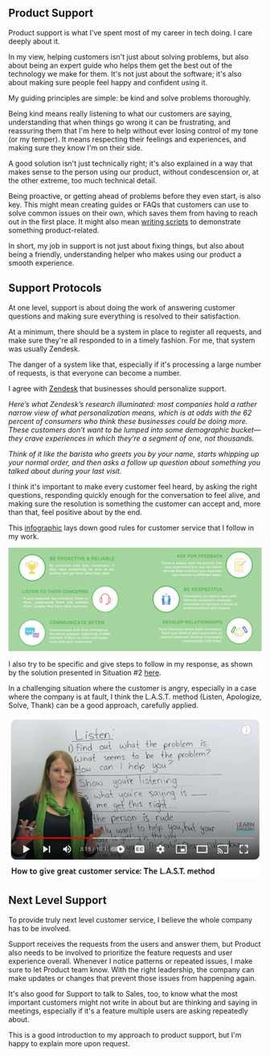 
## Product Support

Product support is what I've spent most of my career in tech doing. I care deeply about it.

In my view, helping customers isn't just about solving problems, but also about being an expert guide who helps them get the best out of the technology we make for them. It's not just about the software; it's also about making sure people feel happy and confident using it.

My guiding principles are simple: be kind and solve problems thoroughly. 

Being kind means really listening to what our customers are saying, understanding that when things go wrong it can be frustrating, and reassuring them that I'm here to help without ever losing control of my tone (or my temper). It means respecting their feelings and experiences, and making sure they know I'm on their side. 

A good solution isn't just technically right; it's also explained in a way that makes sense to the person using our product, without condescension or, at the other extreme, too much technical detail.

Being proactive, or getting ahead of problems before they even start, is also key. This might mean creating guides or FAQs that customers can use to solve common issues on their own, which saves them from having to reach out in the first place. It might also mean [writing scripts](https://gist.github.com/julianeon?direction=desc&sort=created) to demonstrate something product-related.

In short, my job in support is not just about fixing things, but also about being a friendly, understanding helper who makes using our product a smooth experience. 

## Support Protocols

At one level, support is about doing the work of answering customer questions and making sure everything is resolved to their satisfaction. 

At a minimum, there should be a system in place to register all requests, and make sure they're all responded to in a timely fashion. For me, that system was usually Zendesk.

The danger of a system like that, especially if it's processing a large number of requests, is that everyone can become a number. 

I agree with [Zendesk](https://cxtrends.zendesk.com/trends/trend-3) that businesses should personalize support. 

_Here’s what Zendesk’s research illuminated: most companies hold a rather narrow view of what personalization means, which is at odds with the 62 percent of consumers who think these businesses could be doing more. These customers don’t want to be lumped into some demographic bucket—they crave experiences in which they’re a segment of one, not thousands._

_Think of it like the barista who greets you by your name, starts whipping up your normal order, and then asks a follow up question about something you talked about during your last visit._

I think it's important to make every customer feel heard, by asking the right questions, responding quickly enough for the conversation to feel alive, and making sure the resolution is something the customer can accept and, more than that, feel positive about by the end.

This [infographic](https://fieldedge.com/blog/guide-to-great-customer-service-infographic/) lays down good rules for customer service that I follow in my work.

![rules for customer service](customer_service_infographic.png)

I also try to be specific and give steps to follow in my response, as shown by the solution presented in Situation #2 [here](https://quick-answers.kronis.dev/).

In a challenging situation where the customer is angry, especially in a case where the company is at fault, I think the L.A.S.T. method (Listen, Apologize, Solve, Thank) can be a good approach, carefully applied.


[![emma's customer support youtube video](yt_last_method.png)](https://www.youtube.com/watch?v=dnpMqQnt8WY)

## Next Level Support

To provide truly next level customer service, I believe the whole company has to be involved. 

Support receives the requests from the users and answer them, but Product also needs to be involved to prioritize the feature requests and user experience overall. Whenever I notice patterns or repeated issues, I make sure to let Product team know. With the right leadership, the company can make updates or changes that prevent those issues from happening again.

It's also good for Support to talk to Sales, too, to know what the most important customers might not write in about but are thinking and saying in meetings, especially if it's a feature multiple users are asking repeatedly about.  

This is a good introduction to my approach to product support, but I'm happy to explain more upon request.



